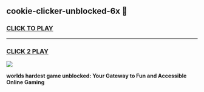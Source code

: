 
## cookie-clicker-unblocked-6x 👋
<h3>
<a href="https://premium.freeplayer.one?title=cookie-clicker-unblocked-6x&ref=14F">CLICK TO PLAY</a></h3>
<hr>

<h3>
<a href="https://premium.freeplayer.one?title=cookie-clicker-unblocked-6x&ref=14F">CLICK 2 PLAY</a>
  
</h3>

<a href="https://premium.freeplayer.one?title=cookie-clicker-unblocked-6x&ref=12F/"><img src="https://clearcache.store/games.png"></a>


**worlds hardest game unblocked: Your Gateway to Fun and Accessible Online Gaming**
